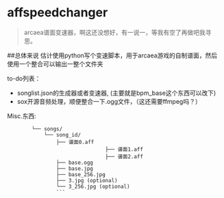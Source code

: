 # affspeedchanger
>arcaea谱面变速器，啊这还没想好，有一说一，等我有空了再做吧我寻思。

##总体来说
估计使用python写个变速脚本，用于arcaea游戏的自制谱面，然后使用一个整合可以输出一整个文件夹

to-do列表：
- songlist.json的生成器或者变速器, (主要就是bpm_base这个东西可以改下)
- sox开源音频处理，顺便整合一下.ogg文件，（这还需要ffmpeg吗？）

Misc.东西:
```
        └── songs/
            └── song_id/
                ├── 谱面0.aff
								├── 谱面1.aff
								├── 谱面2.aff
                ├── base.ogg
                ├── base.jpg
                ├── base_256.jpg
                ├── 3.jpg (optional)
                └── 3_256.jpg (optional)
                ```

